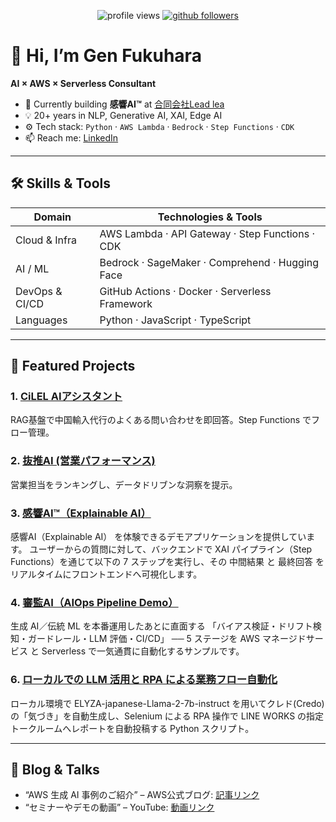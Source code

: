 <!-- ────────────────────────────── -->
<!-- Header / Badges -->
<p align="center">
  <img src="https://komarev.com/ghpvc/?username=your-username&color=blue" alt="profile views"/>
  <a href="https://github.com/your-username?tab=followers">
    <img src="https://img.shields.io/github/followers/your-username?label=Follow&style=social" alt="github followers"/>
  </a>
</p>

# 👋 Hi, I’m Gen Fukuhara  
**AI × AWS × Serverless Consultant**  

- 🌱 Currently building **感響AI™** at [合同会社Lead lea](https://leadlea.com/)  
- 💡 20+ years in NLP, Generative AI, XAI, Edge AI  
- ⚙️ Tech stack: `Python` · `AWS Lambda` · `Bedrock` · `Step Functions` · `CDK`  
- 📫 Reach me: [LinkedIn](https://www.linkedin.com/in/gen-fukuhara-b517a8263/) 

---

## 🛠️ Skills & Tools

| Domain          | Technologies & Tools                              |
| --------------- | ------------------------------------------------- |
| Cloud & Infra   | AWS Lambda · API Gateway · Step Functions · CDK   |
| AI / ML         | Bedrock · SageMaker · Comprehend · Hugging Face   |
| DevOps & CI/CD  | GitHub Actions · Docker · Serverless Framework    |
| Languages       | Python · JavaScript · TypeScript                  |

---

## 📂 Featured Projects

### 1. [CiLEL AIアシスタント](https://github.com/ChickenTamago/assistant)  
RAG基盤で中国輸入代行のよくある問い合わせを即回答。Step Functions でフロー管理。

### 2. [抜推AI (営業パフォーマンス)](https://github.com/leadlea/smbc)  
営業担当をランキングし、データドリブンな洞察を提示。

### 3. [感響AI™（Explainable AI） ](https://github.com/leadlea/demo)  
感響AI（Explainable AI） を体験できるデモアプリケーションを提供しています。
ユーザーからの質問に対して、バックエンドで XAI パイプライン（Step Functions）を通じて以下の 7 ステップを実行し、その 中間結果 と 最終回答 をリアルタイムにフロントエンドへ可視化します。

### 4. [審監AI（AIOps Pipeline Demo）](https://github.com/leadlea/mlops)  
生成 AI／伝統 ML を本番運用したあとに直面する
「バイアス検証・ドリフト検知・ガードレール・LLM 評価・CI/CD」
── 5 ステージを AWS マネージドサービス と Serverless で一気通貫に自動化するサンプルです。

### 6. [ローカルでの LLM 活用と RPA による業務フロー自動化](https://github.com/leadlea/lineworks-slm)  
ローカル環境で ELYZA-japanese-Llama-2-7b-instruct を用いてクレド(Credo)の「気づき」を自動生成し、Selenium による RPA 操作で LINE WORKS の指定トークルームへレポートを自動投稿する Python スクリプト。

---

## 📖 Blog & Talks

- “AWS 生成 AI 事例のご紹介” – AWS公式ブログ: [記事リンク](https://aws.amazon.com/jp/blogs/news/genai-case-study-fast-trade/)  
- “セミナーやデモの動画” – YouTube: [動画リンク](https://www.youtube.com/@genfukuhara)  


